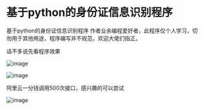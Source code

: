 # 基于python的身份证信息识别程序

基于python的身份证信息识别程序
作者业余编程爱好者，此程序仅个人学习，切勿用于其他用途，程序编写并不规范，欢迎大佬们指正。

话不多说先看程序效果

![image](https://user-images.githubusercontent.com/34267901/187017227-58dab137-275d-4acc-95d4-a66f2fca9840.png)

![image](https://user-images.githubusercontent.com/34267901/187017259-508a7bdc-fa49-4ae0-8ebf-f4abee3161b5.png)

阿里云一分钱调用500次接口，感兴趣的可以尝试

![image](https://user-images.githubusercontent.com/34267901/187017273-1aefc3ea-deb3-4411-b82b-77fad63d43ab.png)


